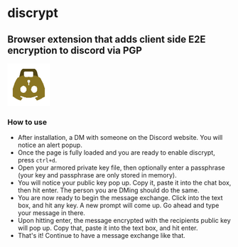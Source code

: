 # discrypt

## Browser extension that adds client side E2E encryption to discord via PGP

![logo](./src/icons/96.png 'logo')

### How to use

- After installation, a DM with someone on the Discord website. You will notice an alert popup.
- Once the page is fully loaded and you are ready to enable discrypt, press `ctrl+d`.
- Open your armored private key file, then optionally enter a passphrase (your key and passphrase are only stored in memory).
- You will notice your public key pop up. Copy it, paste it into the chat box, then hit enter. The person you are DMing should do the same.
- You are now ready to begin the message exchange. Click into the text box, and hit any key. A new prompt will come up. Go ahead and type your message in there.
- Upon hitting enter, the message encrypted with the recipients public key will pop up. Copy that, paste it into the text box, and hit enter.
- That's it! Continue to have a message exchange like that.
